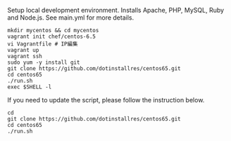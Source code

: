Setup local development environment.  Installs Apache, PHP, MySQL, Ruby and Node.js.  See main.yml for more details.

```
mkdir mycentos && cd mycentos
vagrant init chef/centos-6.5
vi Vagrantfile # IP編集
vagrant up
vagrant ssh
sudo yum -y install git
git clone https://github.com/dotinstallres/centos65.git
cd centos65
./run.sh
exec $SHELL -l
```

If you need to update the script, please follow the instruction below.

```
cd
git clone https://github.com/dotinstallres/centos65.git
cd centos65
./run.sh
```


